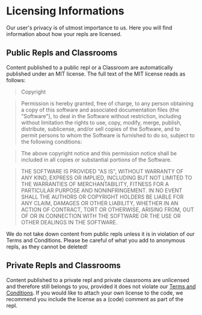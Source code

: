 # Licensing Informations

Our user's privacy is of utmost importance to us.  Here you will find information about how your repls are licensed.

## Public Repls and Classrooms

Content published to a public repl or a Classroom are automatically published under an MIT license.  The full text of the MIT license reads as follows:

> Copyright <YEAR> <COPYRIGHT HOLDER> <URL TO REPL>

> Permission is hereby granted, free of charge, to any person obtaining a copy of this software and associated documentation files (the "Software"), to deal in the Software without restriction, including without limitation the rights to use, copy, modify, merge, publish, distribute, sublicense, and/or sell copies of the Software, and to permit persons to whom the Software is furnished to do so, subject to the following conditions:

> The above copyright notice and this permission notice shall be included in all copies or substantial portions of the Software.

> THE SOFTWARE IS PROVIDED "AS IS", WITHOUT WARRANTY OF ANY KIND, EXPRESS OR IMPLIED, INCLUDING BUT NOT LIMITED TO THE WARRANTIES OF MERCHANTABILITY, FITNESS FOR A PARTICULAR PURPOSE AND NONINFRINGEMENT. IN NO EVENT SHALL THE AUTHORS OR COPYRIGHT HOLDERS BE LIABLE FOR ANY CLAIM, DAMAGES OR OTHER LIABILITY, WHETHER IN AN ACTION OF CONTRACT, TORT OR OTHERWISE, ARISING FROM, OUT OF OR IN CONNECTION WITH THE SOFTWARE OR THE USE OR OTHER DEALINGS IN THE SOFTWARE.

We do not take down content from public repls unless it is in violation of our Terms and Conditions.  Please be careful of what you add to anonymous repls, as they cannot be deleted!

## Private Repls and Classrooms

Content published to a private repl and private classrooms are unlicensed and therefore still belongs to you, provided it does not violate our [Terms and Conditions](https://repl.it/site/terms).  If you would like to attach your own license to the code, we recommend you include the license as a (code) comment as part of the repl.
